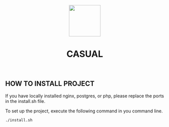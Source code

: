 <p align="center">
    <a href="https://github.com/yiisoft" target="_blank">
        <img src="https://avatars0.githubusercontent.com/u/993323" height="100px">
    </a>
    <h1 align="center">CASUAL</h1>
    <br>
</p>


HOW TO INSTALL PROJECT
-------------------
If you have locally installed nginx, postgres, or php, please replace the ports in the install.sh file.

To set up the project, execute the following command in you command line.
```
./install.sh